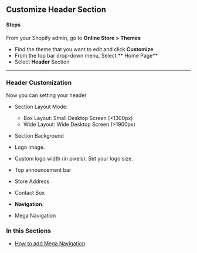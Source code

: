 ## Customize Header Section

#### Steps

From your Shopify admin, go to **Online Store &gt; Themes**

* Find the theme that you want to edit and click **Customize**
* From the top bar drop-down menu, Select ** Home Page**
* Select **Header** Section

---

### Header Customization

Now you can setting your header

* Section Layout Mode: 

  * Box Layout: Small Desktop Screen \(&lt;1300px\)
  * Wide Layout: Wide Desktop Screen \(&gt;1900px\)

* Section Background
* Logo image.
* Custom logo width \(in pixels\): Set your logo size.
* Top announcement bar
* Store Address
* Contact Box
* **Navigation**.
* Mega Navigation

### In this Sections

* [How to add Mega Navigation](/extensions/mega-navigation-setup.md)



